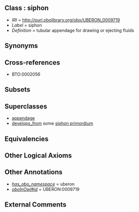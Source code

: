 
## Class : siphon

 * *IRI* = http://purl.obolibrary.org/obo/UBERON_0009719
 * *Label* = siphon
 * *Definition* = tubular appendage for drawing or ejecting fluids

## Synonyms


## Cross-references

 * BTO:0002056

## Subsets


## Superclasses

 * [appendage](../../UBERON/26/UBERON_0000026.md)
 * [develops_from](../../RO/02/RO_0002202.md) some [siphon primordium](../../UBERON/94/UBERON_0009894.md)

## Equivalencies


## Other Logical Axioms


## Other Annotations

 * *[has_obo_namespace](../../ce/oboInOwl#hasOBONamespace.md)* = uberon
 * *[oboInOwl#id](../../id/oboInOwl#id.md)* = UBERON:0009719

## External Comments

